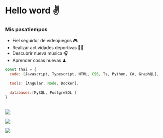 # Hello word ✌

### Mis pasatiempos
  - Fiel seguidor de videojuegos 🎮
  - Realizar actividades deportivas 🏋️‍♂️
  - Descubrir nueva música  🎧
  - Aprender cosas nuevas ♟
     
```javascript
const thai = { 
  code: [Javascript, Typescript, HTML, CSS, Ts, Python, C#, GraphQL],
  
  tools: [Angular, Node, Docker],
  
  databases:[MySQL, PostgreSQL ]  
}
```
  
<br />
 <a href="https://perfilangular.web.app/inicio"><img src="https://img.shields.io/badge/linkedin-%230077B5.svg?&style=for-the-badge&logo=linkedin&logoColor=Black"/></a>
  
<a href="https://www.linkedin.com/in/jonathanartetahuerta/"><img src="https://img.shields.io/badge/linkedin-%230077B5.svg?&style=for-the-badge&logo=linkedin&logoColor=white"/></a>
  
<a href="https://www.instagram.com/jonanthanah/"><img src="https://img.shields.io/badge/instagram-%23E4405F.svg?&style=for-the-badge&logo=instagram&logoColor=white"/></a>
 
